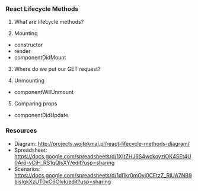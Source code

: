 ### React Lifecycle Methods

1. What are lifecycle methods?

2. Mounting
  - constructor
  - render
  - componentDidMount

3. Where do we put our GET request?

4. Unmounting
  - componentWillUnmount

5. Comparing props
  - componentDidUpdate

### Resources

* Diagram: http://projects.wojtekmaj.pl/react-lifecycle-methods-diagram/
* Spreadsheet: https://docs.google.com/spreadsheets/d/1XItZHJ6S4wckoyziOK4SEt4U0Ar6-yCjH_RS1qQlsXY/edit?usp=sharing
* Scenarios: https://docs.google.com/spreadsheets/d/1dl1kr0mOyj0CFtzZ_RiUA7NB9bislgkXzUT0vC6Olvk/edit?usp=sharing
